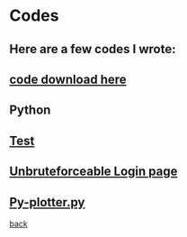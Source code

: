 # Codes
## Here are a few codes I wrote:
## [code download here](https://qqiumax.github.io/Code-Storespace)
## Python
## [Test](https://github.com/qqiumax/Code-Storespace/blob/main/Test.py/)
## [Unbruteforceable Login page](https://github.com/qqiumax/Code-Storespace/tree/main/Unbruteforceable%20login%20page/)
## [Py-plotter.py](https://github.com/qqiumax/Code-Storespace/tree/main/py-plotter/)
[back](https://qqiumax.github.io/home/)
